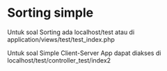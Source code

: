 # Sorting simple

Untuk soal Sorting ada localhost/test atau di application/views/test/test_index.php

Untuk soal Simple Client-Server App dapat diakses di localhost/test/controller_test/index2

